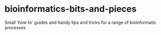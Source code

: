 # bioinformatics-bits-and-pieces
Small 'how to' guides and handy tips and tricks for a range of bioinformatic processes

